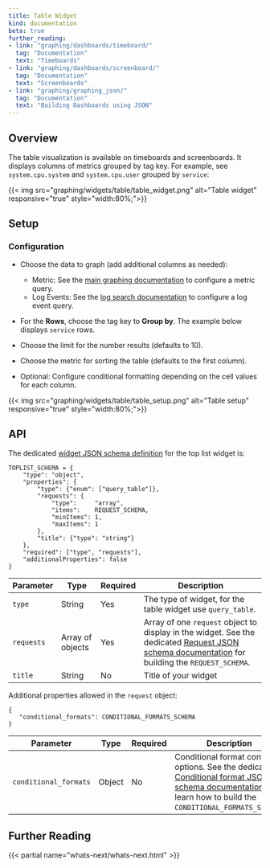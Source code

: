 ```yaml
---
title: Table Widget
kind: documentation
beta: true
further_reading:
- link: "graphing/dashboards/timeboard/"
  tag: "Documentation"
  text: "Timeboards"
- link: "graphing/dashboards/screenboard/"
  tag: "Documentation"
  text: "Screenboards"
- link: "graphing/graphing_json/"
  tag: "Documentation"
  text: "Building Dashboards using JSON"
---
```


## Overview

The table visualization is available on timeboards and screenboards. It displays columns of metrics grouped by tag key. For example, see `system.cpu.system` and `system.cpu.user` grouped by `service`:

{{< img src="graphing/widgets/table/table_widget.png" alt="Table widget" responsive="true" style="width:80%;">}}

## Setup
### Configuration

* Choose the data to graph (add additional columns as needed):

    * Metric: See the [main graphing documentation][1] to configure a metric query.
    * Log Events: See the [log search documentation][2] to configure a log event query.

* For the **Rows**, choose the tag key to **Group by**. The example below displays `service` rows.
* Choose the limit for the number results (defaults to 10).
* Choose the metric for sorting the table (defaults to the first column).
* Optional: Configure conditional formatting depending on the cell values for each column.

{{< img src="graphing/widgets/table/table_setup.png" alt="Table setup" responsive="true" style="width:80%;">}}

## API

The dedicated [widget JSON schema definition][3] for the top list widget is:

```
TOPLIST_SCHEMA = {
    "type": "object",
    "properties": {
        "type": {"enum": ["query_table"]},
        "requests": {
            "type":     "array",
            "items":    REQUEST_SCHEMA,
            "minItems": 1,
            "maxItems": 1
        },
        "title": {"type": "string"}
    },
    "required": ["type", "requests"],
    "additionalProperties": false
}
```

| Parameter  | Type             | Required | Description                                                                                                                                         |
|------------|------------------|----------|-----------------------------------------------------------------------------------------------------------------------------------------------------|
| `type`     | String           | Yes      | The type of widget, for the table widget use `query_table`.                                                                                         |
| `requests` | Array of objects | Yes      | Array of one `request` object to display in the widget. See the dedicated [Request JSON schema documentation][4] for building the `REQUEST_SCHEMA`. |
| `title`    | String           | No       | Title of your widget                                                                                                                                |


Additional properties allowed in the `request` object:

```
{
   "conditional_formats": CONDITIONAL_FORMATS_SCHEMA
}
```

| Parameter             | Type   | Required | Description                                                                                                                                                     |
|-----------------------|--------|----------|-----------------------------------------------------------------------------------------------------------------------------------------------------------------|
| `conditional_formats` | Object | No       | Conditional format control options. See the dedicated [Conditional format JSON schema documentation][5] to learn how to build the `CONDITIONAL_FORMATS_SCHEMA`. |


## Further Reading

{{< partial name="whats-next/whats-next.html" >}}

[1]: /graphing/using_graphs/#configuring-a-graph
[2]: /logs/explorer/search/#search-syntax
[3]: /graphing/graphing_json/widget_json
[4]: /graphing/graphing_json/request_json
[5]: /graphing/graphing_json/widget_json/#conditional-format-schema
